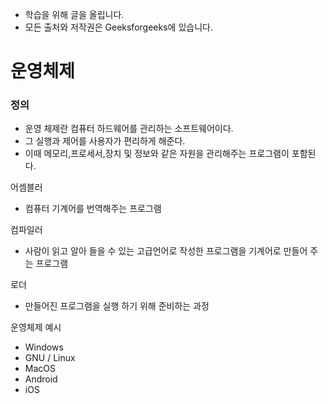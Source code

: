 - 학습을 위해 글을 올립니다.
- 모든 출처와 저작권은 Geeksforgeeks에 있습니다.

[^출처]: https://www.geeksforgeeks.org/



# 운영체제

### 정의

- 운영 체제란 컴퓨터 하드웨어를 관리하는 소프트웨어이다.
- 그 실행과 제어를 사용자가 편리하게 해준다.
- 이때 메모리,프로세서,장치 및 정보와 같은 자원을 관리해주는 프로그램이 포함된다.



어셈블러

- 컴퓨터 기계어를 번역해주는 프로그램

컴파일러

- 사람이 읽고 알아 들을 수 있는 고급언어로 작성한 프로그램을 기계어로 만들어 주는 프로그램

로더

- 만들어진 프로그램을 실행 하기 위해 준비하는 과정



운영체제 예시

- Windows
- GNU / Linux
- MacOS
- Android
- iOS
